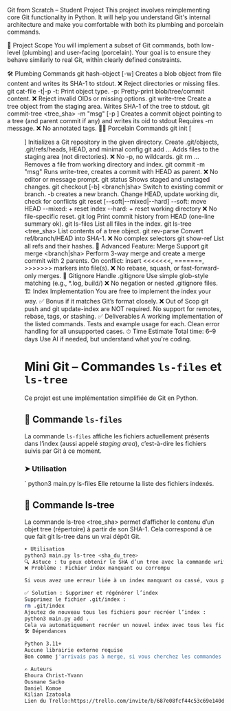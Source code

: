 Git from Scratch – Student Project
This project involves reimplementing core Git functionality in Python. It will help you understand Git's internal architecture and make you comfortable with both its plumbing and porcelain commands.

🎯 Project Scope
You will implement a subset of Git commands, both low-level (plumbing) and user-facing (porcelain). Your goal is to ensure they behave similarly to real Git, within clearly defined constraints.

🛠 Plumbing Commands
git hash-object [-w] <file>
Creates a blob object from file content and writes its SHA-1 to stdout.
❌ Reject directories or missing files.
git cat-file -t|-p <oid>
-t: Print object type.
-p: Pretty-print blob/tree/commit content.
❌ Reject invalid OIDs or missing options.
git write-tree
Create a tree object from the staging area.
Writes SHA-1 of the tree to stdout.
git commit-tree <tree_sha> -m "msg" [-p <parent>]
Creates a commit object pointing to a tree (and parent commit if any) and writes its oid to stdout
Requires -m message.
❌ No annotated tags.
🧑‍💻 Porcelain Commands
git init [<dir>]
Initializes a Git repository in the given directory.
Create .git/objects, .git/refs/heads, HEAD, and minimal config
git add <file>…
Adds files to the staging area (not directories).
❌ No -p, no wildcards.
git rm <file>…
Removes a file from working directory and index.
git commit -m "msg"
Runs write-tree, creates a commit with HEAD as parent.
❌ No editor or message prompt.
git status
Shows staged and unstaged changes.
git checkout [-b] <branch|sha>
Switch to existing commit or branch.
-b <branch> creates a new branch.
Change HEAD, update working dir, check for conflicts
git reset [--soft|--mixed|--hard] <sha>
--soft: move HEAD
--mixed: + reset index
--hard: + reset working directory
❌ No file-specific reset.
git log
Print commit history from HEAD (one-line summary ok).
git ls-files
List all files in the index.
git ls-tree <tree_sha>
List contents of a tree object.
git rev-parse <ref>
Convert ref/branch/HEAD into SHA-1.
❌ No complex selectors
git show-ref
List all refs and their hashes.
🧠 Advanced Feature: Merge Support
git merge <branch|sha>
Perform 3-way merge and create a merge commit with 2 parents.
On conflict: insert <<<<<<<, =======, >>>>>>> markers into file(s).
❌ No rebase, squash, or fast-forward-only merges.
📄 Gitignore
Handle .gitignore
Use simple glob-style matching (e.g., *.log, build/)
❌ No negation or nested .gitignore files.
🏗 Index Implementation
You are free to implement the index your way.
✅ Bonus if it matches Git’s format closely.
❌ Out of Scop
git push and git update-index are NOT required.
No support for remotes, rebase, tags, or stashing.
✅ Deliverables
A working implementation of the listed commands.
Tests and example usage for each.
Clean error handling for all unsupported cases.
⏱ Time Estimate
Total time: 6–9 days
Use AI if needed, but understand what you're coding.







# Mini Git – Commandes `ls-files` et `ls-tree`

Ce projet est une implémentation simplifiée de Git en Python.

## 📂 Commande `ls-files`

La commande `ls-files` affiche les fichiers actuellement présents dans l’index (aussi appelé *staging area*), c’est-à-dire les fichiers suivis par Git à ce moment.

### ➤ Utilisation

`
python3 main.py ls-files
Elle retourne la liste des fichiers indexés.

## 🌳 Commande ls-tree

La commande ls-tree <tree_sha> permet d’afficher le contenu d’un objet tree (répertoire) à partir de son SHA-1. Cela correspond à ce que fait git ls-tree dans un vrai dépôt Git.
```bash
➤ Utilisation
python3 main.py ls-tree <sha_du_tree>
🔍 Astuce : tu peux obtenir le SHA d’un tree avec la commande write-tree.
❌ Problème : Fichier index manquant ou corrompu

Si vous avez une erreur liée à un index manquant ou cassé, vous pouvez simplement le régénérer.

✅ Solution : Supprimer et régénérer l’index
Supprimez le fichier .git/index :
rm .git/index
Ajoutez de nouveau tous les fichiers pour recréer l’index :
python3 main.py add .
Cela va automatiquement recréer un nouvel index avec tous les fichiers actuels du projet.
🛠 Dépendances

Python 3.11+
Aucune librairie externe requise
Bon comme j'arrivais pas à merge, si vous cherchez les commandes LS c'est sur la branche Ousmane

✍️ Auteurs
Ehoura Christ-Yvann
Ousmane Sacko
Daniel Komoe
Kilian Izatoola
Lien du Trello:https://trello.com/invite/b/687e08fcf44c53c69e140d66/ATTI66b547653940f5429054368f8df8707a196E77E2/📌-a-faire
